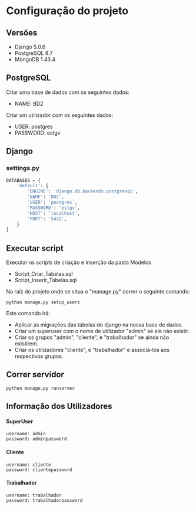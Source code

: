 # Configuração do projeto

## Versões

- Django 5.0.6
- PostgreSQL 8.7
- MongoDB 1.43.4

## PostgreSQL

Criar uma base de dados com os seguintes dados:

* NAME: BD2

Criar um utilizador com os seguintes dados:

* USER: postgres
* PASSWORD: estgv

## Django

### settings.py

```python
DATABASES = {
    'default': {
        'ENGINE': 'django.db.backends.postgresql',
        'NAME': 'BD2',
        'USER': 'postgres',
        'PASSWORD': 'estgv',
        'HOST': 'localhost',
        'PORT': '5432', 
    }
}
```

## Executar script

Executar os scripts de criação e inserção da pasta Modelos

- Script_Criar_Tabelas.sql
- Script_Inserir_Tabelas.sql

Na raíz do projeto onde se situa o "manage.py" correr o seguinte comando:

```shell
python manage.py setup_users
```

Este comando irá:

- Aplicar as migrações das tabelas do django na nossa base de dados.
- Criar um superuser com o nome de utilizador "admin" se ele não existir.
- Criar os grupos "admin", "cliente", e "trabalhador" se ainda não existirem.
- Criar os utilizadores  "cliente", e "trabalhador" e associá-los aos respectivos grupos.

## Correr servidor

```shell
python manage.py runserver
```

## Informação dos Utilizadores

#### SuperUser

```
username: admin
password: adminpassword
```

#### Cliente

```
username: cliente
password: clientepassword
```

#### Trabalhador

```
username: trabalhador
password: trabalhadorpassword
```
